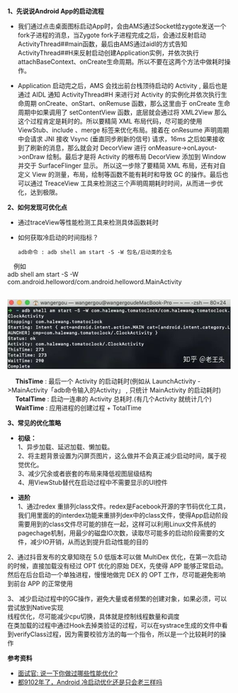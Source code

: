 **1、先说说Android App的启动流程**    
- 我们通过点击桌面图标启动App时，会由AMS通过Socket给zygote发送一个fork子进程的消息，当Zygote fork子进程完成之后，会通过反射启动ActivityThread##main函数，最后由AMS通过aidl的方式告知ActivityThread##H来反射启动创建Application实例，并依次执行attachBaseContext、onCreate生命周期。所以不要在这两个方法中做耗时操作。

- Application 启动完之后，AMS 会找出前台栈顶待启动的 Activity , 最后也是通过 AIDL 通知 ActivityThread#H 来进行对 Activity 的实例化并依次执行生命周期 onCreate、onStart、onRemuse  函数，那么这里由于 onCreate 生命周期中如果调用了 setContentView 函数，底层就会通过将 XML2View 那么这个过程肯定是耗时的。所以要精简 XML 布局代码，尽可能的使用 ViewStub、include 、merge 标签来优化布局。接着在 onResume 声明周期中会请求 JNI 接收 Vsync (垂直同步刷新的信号) 请求，16ms 之后如果接收到了刷新的消息，那么就会对 DecorView 进行 onMeasure->onLayout->onDraw 绘制。最后才是将 Activity 的根布局 DecorView 添加到 Window 并交于 SurfaceFlinger 显示。
所以这一步除了要精简 XML 布局，还有对自定义 View 的测量，布局，绘制等函数不能有耗时和导致 GC 的操作。最后也可以通过 TreaceView 工具来检测这三个声明周期耗时时间，从而进一步优化，达到极限。


**2、如何发现可优化点**    
- 通过traceView等性能检测工具来检测具体函数耗时
- 如何获取冷启动的时间指标？

      adb命令 : adb shell am start -S -W 包名/启动类的全名
&ensp;&ensp;例如    
      adb shell am start -S -W com.android.helloword/com.android.helloword.MainActivity

&ensp;&ensp;    ![image](/pic/launch_speed_1.jpg)    

&ensp;&ensp;    **ThisTime** : 最后一个 Activity 的启动耗时(例如从 LaunchActivity - >MainActivity「adb命令输入的Activity」 , 只统计 MainActivity 的启动耗时)    
&ensp;&ensp;    **TotalTime** : 启动一连串的 Activity 总耗时.(有几个Activity 就统计几个)    
&ensp;&ensp;    **WaitTime** : 应用进程的创建过程 + TotalTime

**3、常见的优化策略**   
- **初级：**    
1、异步加载、延迟加载、懒加载。    
2、将主题背景设置为闪屏页图片，这么做并不会真正减少启动时间，属于视觉优化。    
3、减少冗余或者嵌套的布局来降低视图层级结构    
4、用ViewStub替代在启动过程中不需要显示的UI控件    

- **进阶**    
1、通过redex 重排列class文件。redex是Facebook开源的字节码优化工具，我们用里面的的interdex功能来重排列dex中的class文件，使得App启动阶段需要用到的class文件尽可能的排在一起，这样可以利用Linux文件系统的pagechage机制，用最少的磁盘IO次数，读取尽可能多的启动阶段需要的文件，减少IO开销，从而达到提升启动性能的目的    

2、通过抖音发布的文章知晓在 5.0 低版本可以做 MultiDex 优化，在第一次启动的时候，直接加载没有经过 OPT 优化的原始 DEX，先使得 APP 能够正常启动。然后在后台启动一个单独进程，慢慢地做完 DEX 的 OPT 工作，尽可能避免影响到前台 APP 的正常使用  

3、 减少启动过程中的GC操作，避免大量或者频繁的创建对象，如果必须，可以尝试放到Native实现    
线程优化，尽可能减少cpu切换，具体就是控制线程数量和调度    
在类加载的过程中通过Hook去掉类验证的过程，可以在systrace生成的文件中看到verifyClass过程，因为需要校验方法的每一个指令，所以是一个比较耗时的操作

**参考资料**    
- [面试官: 说一下你做过哪些性能优化?](https://juejin.im/post/5e7f12ba518825736d2780a0)     
- [都9102年了，Android 冷启动优化还是只会老三样吗](https://zhuanlan.zhihu.com/p/86907546)   

